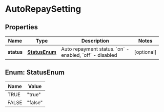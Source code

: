 
# AutoRepaySetting

## Properties

Name | Type | Description | Notes
------------ | ------------- | ------------- | -------------
**status** | [**StatusEnum**](#StatusEnum) | Auto repayment status. &#x60;on&#x60; - enabled, &#x60;off&#x60; - disabled |  [optional]

## Enum: StatusEnum

Name | Value
---- | -----
TRUE | &quot;true&quot;
FALSE | &quot;false&quot;

